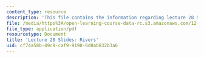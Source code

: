 ```yaml
---
content_type: resource
description: 'This file contains the information regarding lecture 28 Slides: Rivers.'
file: /media/https%3A/open-learning-course-data-rc.s3.amazonaws.com/12-001-introduction-to-geology-fall-2013/cf74a58b49c9caf991986d0ab832b3a6_MIT12_001F13_Lec28Slides.pdf
file_type: application/pdf
resourcetype: Document
title: 'Lecture 28 Slides: Rivers'
uid: cf74a58b-49c9-caf9-9198-6d0ab832b3a6
---
```

